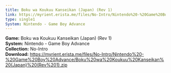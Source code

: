 ```yaml
---
title: Boku wa Koukuu Kanseikan (Japan) (Rev 1)
link: https://myrient.erista.me/files/No-Intro/Nintendo%20-%20Game%20Boy%20Advance/Boku%20wa%20Koukuu%20Kanseikan%20(Japan)%20(Rev%201).zip
type: single1
System: Nintendo - Game Boy Advance
---
```

<b>Game:</b> Boku wa Koukuu Kanseikan (Japan) (Rev 1)<br>
<b>System:</b> Nintendo - Game Boy Advance<br>
<b>Collection:</b> No-Intro<br>
<b>Download:</b> https://myrient.erista.me/files/No-Intro/Nintendo%20-%20Game%20Boy%20Advance/Boku%20wa%20Koukuu%20Kanseikan%20(Japan)%20(Rev%201).zip
